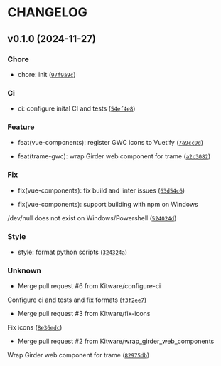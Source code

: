 # CHANGELOG



## v0.1.0 (2024-11-27)

### Chore

* chore: init ([`97f9a9c`](https://github.com/Kitware/trame-gwc/commit/97f9a9cb17882dcaf71bb0349501cbd1878749c6))

### Ci

* ci: configure inital CI and tests ([`54ef4e8`](https://github.com/Kitware/trame-gwc/commit/54ef4e8b393b53cd3d621c208043dca4128ed2d1))

### Feature

* feat(vue-components): register GWC icons to Vuetify ([`7a9cc9d`](https://github.com/Kitware/trame-gwc/commit/7a9cc9df596f29de7c3c3b42f8a8396dcefae2bb))

* feat(trame-gwc): wrap Girder web component for trame ([`a2c3082`](https://github.com/Kitware/trame-gwc/commit/a2c3082b066b77c0be38658a0a31602c7dbae613))

### Fix

* fix(vue-components): fix build and linter issues ([`63d54c6`](https://github.com/Kitware/trame-gwc/commit/63d54c6f5fcbf87ec42a31aa0fc93bcd57a17af9))

* fix(vue-components): support building with npm on Windows

/dev/null does not exist on Windows/Powershell ([`524024d`](https://github.com/Kitware/trame-gwc/commit/524024d621846348865288b30132517d7345bcf2))

### Style

* style: format python scripts ([`324324a`](https://github.com/Kitware/trame-gwc/commit/324324a8a8f816c1bfac246888020891e2351f2c))

### Unknown

* Merge pull request #6 from Kitware/configure-ci

Configure ci and tests and fix formats ([`f3f2ee7`](https://github.com/Kitware/trame-gwc/commit/f3f2ee7ecfbc8e072862f2d246f59e52a4cc1c39))

* Merge pull request #3 from Kitware/fix-icons

Fix icons ([`8e36edc`](https://github.com/Kitware/trame-gwc/commit/8e36edcc62bb362bd366f9a2543eef2f78777e8f))

* Merge pull request #2 from Kitware/wrap_girder_web_components

Wrap Girder web component for trame ([`82975db`](https://github.com/Kitware/trame-gwc/commit/82975dbbab81b6cd43bbae25d76ae50624d94c9f))
